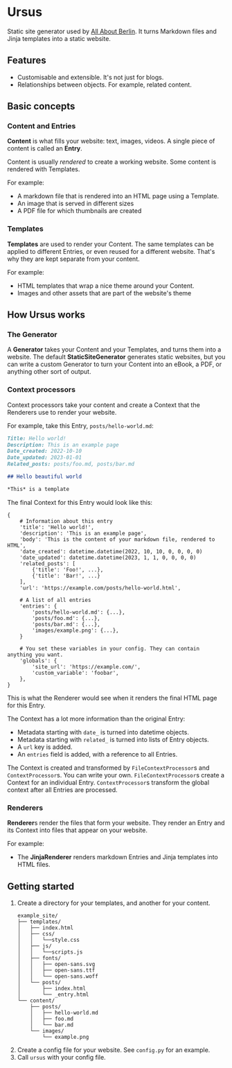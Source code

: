 # Ursus

Static site generator used by [All About Berlin](https://allaboutberlin.com). It turns Markdown files and Jinja templates into a static website.

## Features

- Customisable and extensible. It's not just for blogs.
- Relationships between objects. For example, related content.

## Basic concepts

### Content and Entries

**Content** is what fills your website: text, images, videos. A single piece of content is called an **Entry**.

Content is usually *rendered* to create a working website. Some content is rendered with Templates.

For example:

- A markdown file that is rendered into an HTML page using a Template.
- An image that is served in different sizes
- A PDF file for which thumbnails are created

### Templates

**Templates** are used to render your Content. The same templates can be applied to different Entries, or even reused for a different website. That's why they are kept separate from your content.

For example:

- HTML templates that wrap a nice theme around your Content.
- Images and other assets that are part of the website's theme


## How Ursus works

### The Generator

A **Generator** takes your Content and your Templates, and turns them into a website. The default **StaticSiteGenerator** generates static websites, but you can write a custom Generator to turn your Content into an eBook, a PDF, or anything other sort of output.

### Context processors

Context processors take your content and create a Context that the Renderers use to render your website.

For example, take this Entry, `posts/hello-world.md`:

```markdown
Title: Hello world!
Description: This is an example page
Date_created: 2022-10-10
Date_updated: 2023-01-01
Related_posts: posts/foo.md, posts/bar.md

## Hello beautiful world

*This* is a template
```

The final Context for this Entry would look like this:

```
{
    # Information about this entry
    'title': 'Hello world!',
    'description': 'This is an example page',
    'body': 'This is the content of your markdown file, rendered to HTML',
    'date_created': datetime.datetime(2022, 10, 10, 0, 0, 0, 0)
    'date_updated': datetime.datetime(2023, 1, 1, 0, 0, 0, 0)
    'related_posts': [
        {'title': 'Foo!', ...},
        {'title': 'Bar!', ...}
    ],
    'url': 'https://example.com/posts/hello-world.html',

    # A list of all entries
    'entries': {
        'posts/hello-world.md': {...},
        'posts/foo.md': {...},
        'posts/bar.md': {...},
        'images/example.png': {...},
    }

    # You set these variables in your config. They can contain anything you want.
    'globals': {
        'site_url': 'https://example.com/',
        'custom_variable': 'foobar',
    },
}
```

This is what the Renderer would see when it renders the final HTML page for this Entry.

The Context has a lot more information than the original Entry:

- Metadata starting with `date_` is turned into datetime objects.
- Metadata starting with `related_` is turned into lists of Entry objects.
- A `url` key is added.
- An `entries` field is added, with a reference to all Entries.

The Context is created and transformed by `FileContextProcessor`s and `ContextProcessor`s. You can write your own. `FileContextProcessor`s create a Context for an individual Entry. `ContextProcessor`s transform the global context after all Entries are processed.

### Renderers

**Renderer**s render the files that form your website. They render an Entry and its Context into files that appear on your website.

For example:

* The **JinjaRenderer** renders markdown Entries and Jinja templates into HTML files.


## Getting started

1. Create a directory for your templates, and another for your content.
    ```
    example_site/
    ├── templates/
    │   ├── index.html
    │   ├── css/
    │   │   └──style.css
    │   ├── js/
    │   │   └──scripts.js
    │   ├── fonts/
    │   │   ├── open-sans.svg
    │   │   ├── open-sans.ttf
    │   │   └── open-sans.woff
    │   └── posts/
    │       ├── index.html
    │       └── _entry.html
    └── content/
        ├── posts/
        │   ├── hello-world.md
        │   ├── foo.md
        │   └── bar.md
        └── images/
            └── example.png
    ```
2. Create a config file for your website. See `config.py` for an example.
3. Call `ursus` with your config file.